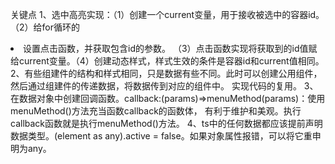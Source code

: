 关键点
    1、选中高亮实现：（1）创建一个current变量，用于接收被选中的容器id。（2）给for循环的<li>设置点击函数，并获取包含id的参数。
（3）点击函数实现将获取到的id值赋给current变量。（4）创建动态样式，样式生效的条件是容器id和current值相同。
    2、有些组建件的结构和样式相同，只是数据有些不同。此时可以创建公用组件，然后通过组建件的传递数据，将数据传到对应的组件中。
实现代码的复用。
    3、在数据对象中创建回调函数。callback:(params)=>menuMethod(params)：使用menuMethod()方法充当函数callback的函数体，
有利于维护和美观。执行callback函数就是执行menuMethod()方法。
    4、ts中的任何数据都应该提前声明数据类型。(element as any).active = false。如果对象属性报错，可以将它重申明为any。


